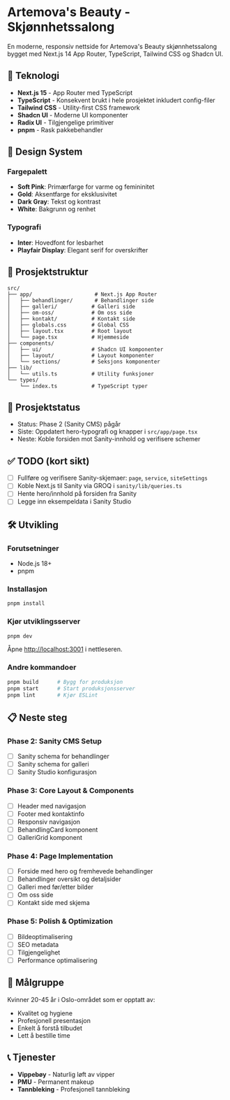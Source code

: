 # Artemova's Beauty - Skjønnhetssalong

En moderne, responsiv nettside for Artemova's Beauty skjønnhetssalong bygget med Next.js 14 App Router, TypeScript, Tailwind CSS og Shadcn UI.

## 🚀 Teknologi

- **Next.js 15** - App Router med TypeScript
- **TypeScript** - Konsekvent brukt i hele prosjektet inkludert config-filer
- **Tailwind CSS** - Utility-first CSS framework
- **Shadcn UI** - Moderne UI komponenter
- **Radix UI** - Tilgjengelige primitiver
- **pnpm** - Rask pakkebehandler

## 🎨 Design System

### Fargepalett
- **Soft Pink**: Primærfarge for varme og femininitet
- **Gold**: Aksentfarge for eksklusivitet
- **Dark Gray**: Tekst og kontrast
- **White**: Bakgrunn og renhet

### Typografi
- **Inter**: Hovedfont for lesbarhet
- **Playfair Display**: Elegant serif for overskrifter

## 📁 Prosjektstruktur

```
src/
├── app/                    # Next.js App Router
│   ├── behandlinger/       # Behandlinger side
│   ├── galleri/           # Galleri side
│   ├── om-oss/            # Om oss side
│   ├── kontakt/           # Kontakt side
│   ├── globals.css        # Global CSS
│   ├── layout.tsx         # Root layout
│   └── page.tsx           # Hjemmeside
├── components/
│   ├── ui/                # Shadcn UI komponenter
│   ├── layout/            # Layout komponenter
│   └── sections/          # Seksjons komponenter
├── lib/
│   └── utils.ts           # Utility funksjoner
└── types/
    └── index.ts           # TypeScript typer
```

## 📌 Prosjektstatus

- Status: Phase 2 (Sanity CMS) pågår
- Siste: Oppdatert hero-typografi og knapper i `src/app/page.tsx`
- Neste: Koble forsiden mot Sanity-innhold og verifisere schemer

## ✅ TODO (kort sikt)

- [ ] Fullføre og verifisere Sanity-skjemaer: `page`, `service`, `siteSettings`
- [ ] Koble Next.js til Sanity via GROQ i `sanity/lib/queries.ts`
- [ ] Hente hero/innhold på forsiden fra Sanity
- [ ] Legge inn eksempeldata i Sanity Studio

## 🛠️ Utvikling

### Forutsetninger
- Node.js 18+
- pnpm

### Installasjon
```bash
pnpm install
```

### Kjør utviklingsserver
```bash
pnpm dev
```

Åpne [http://localhost:3001](http://localhost:3001) i nettleseren.

### Andre kommandoer
```bash
pnpm build      # Bygg for produksjon
pnpm start      # Start produksjonsserver
pnpm lint       # Kjør ESLint
```

## 📋 Neste steg

### Phase 2: Sanity CMS Setup
- [ ] Sanity schema for behandlinger
- [ ] Sanity schema for galleri
- [ ] Sanity Studio konfigurasjon

### Phase 3: Core Layout & Components
- [ ] Header med navigasjon
- [ ] Footer med kontaktinfo
- [ ] Responsiv navigasjon
- [ ] BehandlingCard komponent
- [ ] GalleriGrid komponent

### Phase 4: Page Implementation
- [ ] Forside med hero og fremhevede behandlinger
- [ ] Behandlinger oversikt og detaljsider
- [ ] Galleri med før/etter bilder
- [ ] Om oss side
- [ ] Kontakt side med skjema

### Phase 5: Polish & Optimization
- [ ] Bildeoptimalisering
- [ ] SEO metadata
- [ ] Tilgjengelighet
- [ ] Performance optimalisering

## 🎯 Målgruppe

Kvinner 20-45 år i Oslo-området som er opptatt av:
- Kvalitet og hygiene
- Profesjonell presentasjon
- Enkelt å forstå tilbudet
- Lett å bestille time

## 📞 Tjenester

- **Vippebøy** - Naturlig løft av vipper
- **PMU** - Permanent makeup
- **Tannbleking** - Profesjonell tannbleking
